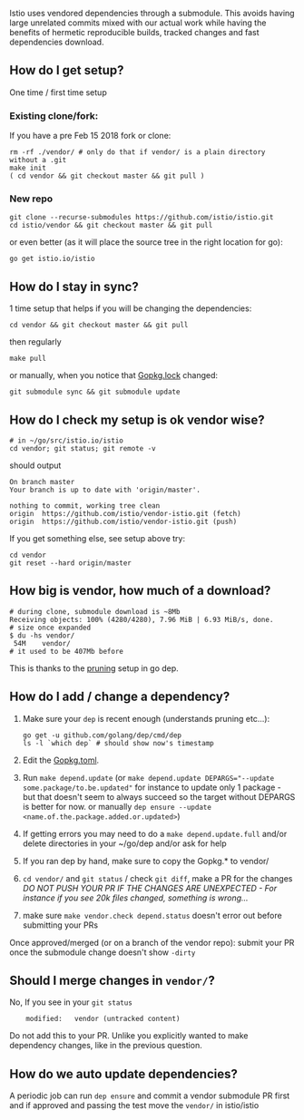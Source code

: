 Istio uses vendored dependencies through a submodule. This avoids having large unrelated commits mixed with our actual work while having the benefits of hermetic reproducible builds, tracked changes and fast dependencies download.

## How do I get setup?
One time / first time setup

### Existing clone/fork:

If you have a pre Feb 15 2018 fork or clone:

```
rm -rf ./vendor/ # only do that if vendor/ is a plain directory without a .git
make init
( cd vendor && git checkout master && git pull )
```

### New repo
```
git clone --recurse-submodules https://github.com/istio/istio.git
cd istio/vendor && git checkout master && git pull
```

or even better (as it will place the source tree in the right location for go):
```
go get istio.io/istio
```

## How do I stay in sync?

1 time setup that helps if you will be changing the dependencies:
```
cd vendor && git checkout master && git pull
```
then regularly
```
make pull
```

or manually, when you notice that [Gopkg.lock](https://github.com/istio/istio/blob/master/Gopkg.lock) changed:

```
git submodule sync && git submodule update
```

## How do I check my setup is ok vendor wise?

```
# in ~/go/src/istio.io/istio
cd vendor; git status; git remote -v
```
should output
```
On branch master
Your branch is up to date with 'origin/master'.

nothing to commit, working tree clean
origin	https://github.com/istio/vendor-istio.git (fetch)
origin	https://github.com/istio/vendor-istio.git (push)
```

If you get something else, see setup above
try:
```
cd vendor
git reset --hard origin/master
```

## How big is vendor, how much of a download?
```
# during clone, submodule download is ~8Mb
Receiving objects: 100% (4280/4280), 7.96 MiB | 6.93 MiB/s, done.
# size once expanded
$ du -hs vendor/
 54M	vendor/
# it used to be 407Mb before
```
This is thanks to the [pruning](https://github.com/istio/istio/pull/3348/files#diff-836546cc53507f6b2d581088903b1785R39) setup in go dep.

## How do I add / change a dependency?

1. Make sure your `dep` is recent enough (understands pruning etc...): 
   ```
   go get -u github.com/golang/dep/cmd/dep
   ls -l `which dep` # should show now's timestamp
   ```

1. Edit the [Gopkg.toml](https://github.com/istio/istio/blob/master/Gopkg.toml).

1. Run `make depend.update` (or `make depend.update DEPARGS="--update some.package/to.be.updated"` for instance to update only 1 package - but that doesn't seem to always succeed so the target without DEPARGS is better for now. or manually `dep ensure --update <name.of.the.package.added.or.updated>`)

1. If getting errors you may need to do a `make depend.update.full` and/or delete directories in your ~/go/dep and/or ask for help

1. If you ran dep by hand, make sure to copy the Gopkg.* to vendor/

1. `cd vendor/` and `git status` / check `git diff`, make a PR for the changes *DO NOT PUSH YOUR PR IF THE CHANGES ARE UNEXPECTED - For instance if you see 20k files changed, something is wrong...*

1. make sure `make vendor.check depend.status` doesn't error out before submitting your PRs

Once approved/merged (or on a branch of the vendor repo): submit your PR once the submodule change doesn't show `-dirty`


## Should I merge changes in `vendor/`?

No, If you see in your `git status`
```
	modified:   vendor (untracked content)
```
Do not add this to your PR. Unlike you explicitly wanted to make dependency changes, like in the previous question.

## How do we auto update dependencies?

A periodic job can run `dep ensure` and commit a vendor submodule PR first and if approved and passing the test move the `vendor/` in istio/istio
